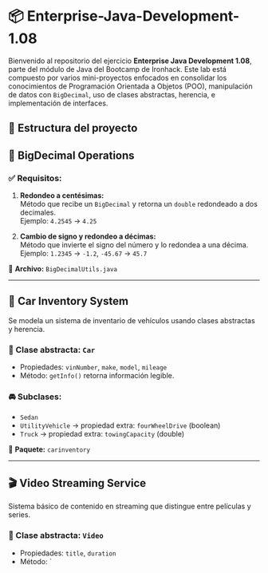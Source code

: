 # 📦 Enterprise-Java-Development-1.08

Bienvenido al repositorio del ejercicio **Enterprise Java Development 1.08**, parte del módulo de Java del Bootcamp de Ironhack. Este lab está compuesto por varios mini-proyectos enfocados en consolidar los conocimientos de Programación Orientada a Objetos (POO), manipulación de datos con `BigDecimal`, uso de clases abstractas, herencia, e implementación de interfaces.


## 📁 Estructura del proyecto


## 🧮 BigDecimal Operations

### ✅ Requisitos:

1. **Redondeo a centésimas:**  
   Método que recibe un `BigDecimal` y retorna un `double` redondeado a dos decimales.  
   Ejemplo: `4.2545` → `4.25`

2. **Cambio de signo y redondeo a décimas:**  
   Método que invierte el signo del número y lo redondea a una décima.  
   Ejemplo: `1.2345` → `-1.2`, `-45.67` → `45.7`

📄 **Archivo:** `BigDecimalUtils.java`

---

## 🚗 Car Inventory System

Se modela un sistema de inventario de vehículos usando clases abstractas y herencia.

### 🔧 Clase abstracta: `Car`
- Propiedades: `vinNumber`, `make`, `model`, `mileage`
- Método: `getInfo()` retorna información legible.

### 🚘 Subclases:
- `Sedan`
- `UtilityVehicle` → propiedad extra: `fourWheelDrive` (boolean)
- `Truck` → propiedad extra: `towingCapacity` (double)

📄 **Paquete:** `carinventory`

---

## 🎬 Video Streaming Service

Sistema básico de contenido en streaming que distingue entre películas y series.

### 🔧 Clase abstracta: `Video`
- Propiedades: `title`, `duration`
- Método: `
